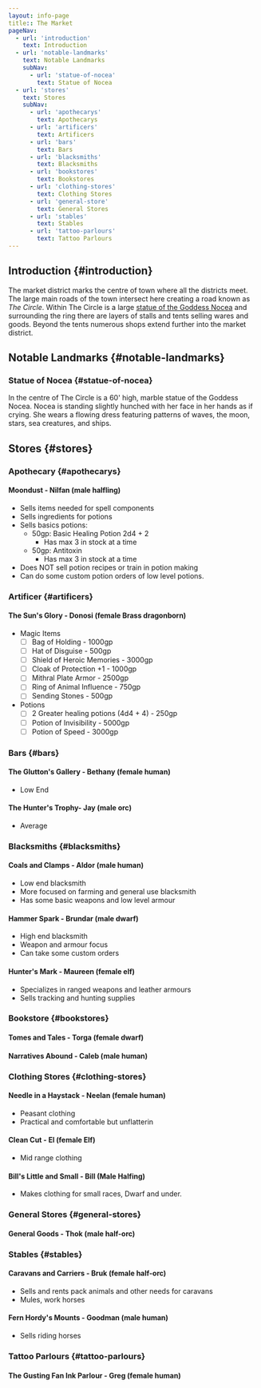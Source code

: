 ```yaml
---
layout: info-page
title:: The Market
pageNav:
  - url: 'introduction'
    text: Introduction
  - url: 'notable-landmarks'
    text: Notable Landmarks
    subNav:
      - url: 'statue-of-nocea'
        text: Statue of Nocea
  - url: 'stores'
    text: Stores
    subNav:
      - url: 'apothecarys'
        text: Apothecarys
      - url: 'artificers'
        text: Artificers
      - url: 'bars'
        text: Bars
      - url: 'blacksmiths'
        text: Blacksmiths
      - url: 'bookstores'
        text: Bookstores
      - url: 'clothing-stores'
        text: Clothing Stores
      - url: 'general-store'
        text: General Stores
      - url: 'stables'
        text: Stables
      - url: 'tattoo-parlours'
        text: Tattoo Parlours
---
```


## Introduction {#introduction}
The market district marks the centre of town where all the districts meet. The large main roads of the town intersect here creating a road known as *The Circle*. Within The Circle is a large [statue of the Goddess Nocea](#statue-of-nocea) and surrounding the ring there are layers of stalls and tents selling wares and goods. Beyond the tents numerous shops extend further into the market district.

## Notable Landmarks {#notable-landmarks}

### Statue of Nocea {#statue-of-nocea}
In the centre of The Circle is a 60' high, marble statue of the Goddess Nocea. Nocea is standing slightly hunched with her face in her hands as if crying. She wears a flowing dress featuring patterns of waves, the moon, stars, sea creatures, and ships.

## Stores {#stores}

### Apothecary {#apothecarys}
#### Moondust - Nilfan (male halfling)
- Sells items needed for spell components
- Sells ingredients for potions
- Sells basics potions:
    - 50gp: Basic Healing Potion 2d4 + 2
        - Has max 3 in stock at a time
    - 50gp: Antitoxin
        - Has max 3 in stock at a time
- Does NOT sell potion recipes or train in potion making
- Can do some custom potion orders of low level potions.

### Artificer {#artificers}
#### The Sun's Glory - Donosi (female Brass dragonborn)
- Magic Items
    - [ ] Bag of Holding - 1000gp
    - [ ] Hat of Disguise - 500gp
    - [ ] Shield of Heroic Memories - 3000gp
    - [ ] Cloak of Protection +1 - 1000gp
    - [ ] Mithral Plate Armor - 2500gp
    - [ ] Ring of Animal Influence - 750gp
    - [ ] Sending Stones - 500gp
- Potions
    - [ ] 2 Greater healing potions (4d4 + 4) - 250gp
    - [ ] Potion of Invisibility - 5000gp
    - [ ] Potion of Speed - 3000gp

### Bars {#bars}
#### The Glutton's Gallery - Bethany (female human)
- Low End

#### The Hunter's Trophy- Jay (male orc)
- Average

### Blacksmiths {#blacksmiths}
#### Coals and Clamps - Aldor (male human)
- Low end blacksmith
- More focused on farming and general use blacksmith
- Has some basic weapons and low level armour

#### Hammer Spark - Brundar (male dwarf)
- High end blacksmith
- Weapon and armour focus
- Can take some custom orders

#### Hunter's Mark - Maureen (female elf)
- Specializes in ranged weapons and leather armours
- Sells tracking and hunting supplies


### Bookstore {#bookstores}
#### Tomes and Tales - Torga (female dwarf)
#### Narratives Abound - Caleb (male human)

### Clothing Stores {#clothing-stores}
#### Needle in a Haystack - Neelan (female human)
- Peasant clothing
- Practical and comfortable but unflatterin

#### Clean Cut - El (female Elf)
- Mid range clothing

#### Bill's Little and Small - Bill (Male Halfing)
- Makes clothing for small races, Dwarf and under.

### General Stores {#general-stores}
#### General Goods - Thok (male half-orc)

### Stables {#stables}
#### Caravans and Carriers - Bruk (female half-orc)
- Sells and rents pack animals and other needs for caravans
- Mules, work horses

#### Fern Hordy's Mounts - Goodman (male human)
- Sells riding horses

### Tattoo Parlours {#tattoo-parlours}
#### The Gusting Fan Ink Parlour - Greg (female human)
